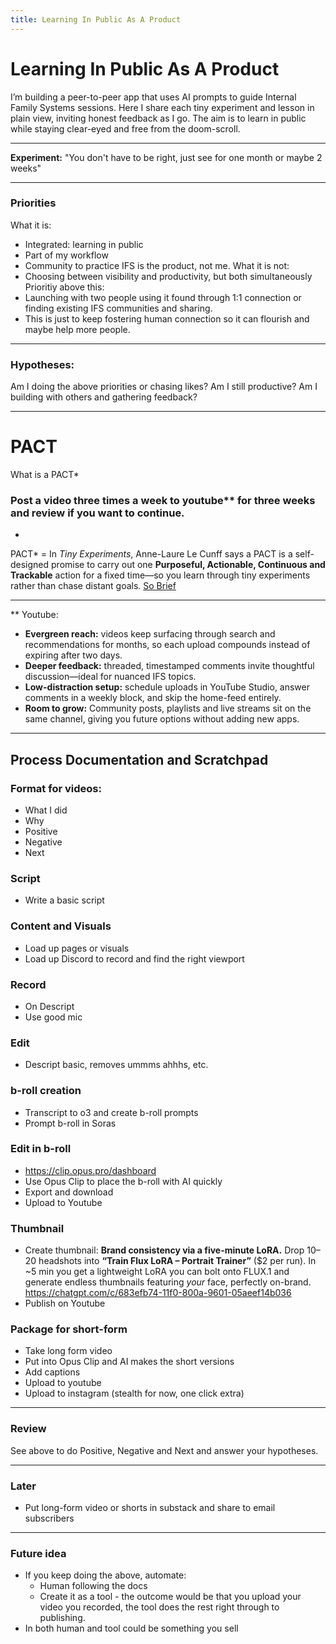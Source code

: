 ```yaml
---
title: Learning In Public As A Product
---
```


# Learning In Public As A Product


I’m building a peer-to-peer app that uses AI prompts to guide Internal Family Systems sessions. Here I share each tiny experiment and lesson in plain view, inviting honest feedback as I go. The aim is to learn in public while staying clear-eyed and free from the doom-scroll.

--- 

**Experiment:** 
"You don't have to be right, just see for one month or maybe 2 weeks" 

--- 

### Priorities 
What it is: 
- Integrated: learning in public 
- Part of my workflow 
- Community to practice IFS is the product, not me. 
What it is not: 
- Choosing between visibility and productivity, but both simultaneously
Prioritiy above this: 
- Launching with two people using it found through 1:1 connection or finding existing IFS communities and sharing. 
- This is just to keep fostering human connection so it can flourish and maybe help more people. 

---
### Hypotheses: 
Am I doing the above priorities or chasing likes? 
Am I still productive? 
Am I building with others and gathering feedback? 

---

# PACT 
What is a PACT* 

### Post a video three times a week to youtube** for three weeks and review if you want to continue. 

-

PACT* = In _Tiny Experiments_, Anne-Laure Le Cunff says a PACT is a self-designed promise to carry out one **Purposeful, Actionable, Continuous and Trackable** action for a fixed time—so you learn through tiny experiments rather than chase distant goals. [So Brief](https://sobrief.com/books/tiny-experiments)

--- 

** Youtube: 
- **Evergreen reach:** videos keep surfacing through search and recommendations for months, so each upload compounds instead of expiring after two days.
- **Deeper feedback:** threaded, timestamped comments invite thoughtful discussion—ideal for nuanced IFS topics.
- **Low-distraction setup:** schedule uploads in YouTube Studio, answer comments in a weekly block, and skip the home-feed entirely.
- **Room to grow:** Community posts, playlists and live streams sit on the same channel, giving you future options without adding new apps.

--- 

## Process Documentation and Scratchpad  

### Format for videos: 
- What I did
- Why
- Positive
- Negative
- Next

### Script 
- Write a basic script 

### Content and Visuals
- Load up pages or visuals 
- Load up Discord to record and find the right viewport 

### Record 
- On Descript
- Use good mic 

### Edit
- Descript basic, removes ummms ahhhs, etc. 

### b-roll creation 
- Transcript to o3 and create b-roll prompts 
- Prompt b-roll in Soras 

### Edit in b-roll 
- https://clip.opus.pro/dashboard 
- Use Opus Clip to place the b-roll with AI quickly 
- Export and download 
- Upload to Youtube 

### Thumbnail 
- Create thumbnail: **Brand consistency via a five-minute LoRA.** Drop 10–20 headshots into **“Train Flux LoRA – Portrait Trainer”** ($2 per run). In ~5 min you get a lightweight LoRA you can bolt onto FLUX.1 and generate endless thumbnails featuring _your_ face, perfectly on-brand. https://chatgpt.com/c/683efb74-11f0-800a-9601-05aeef14b036 
- Publish on Youtube 

### Package for short-form 
- Take long form video 
- Put into Opus Clip and AI makes the short versions 
- Add captions 
- Upload to youtube 
- Upload to instagram (stealth for now, one click extra) 


---

### Review 

See above to do Positive, Negative and Next and answer your hypotheses. 


--- 

### Later 

- Put long-form video or shorts in substack and share to email subscribers 


--- 
### Future idea 
- If you keep doing the above, automate: 
	- Human following the docs 
	- Create it as a tool - the outcome would be that you upload your video you recorded, the tool does the rest right through to publishing. 
- In both human and tool could be something you sell 